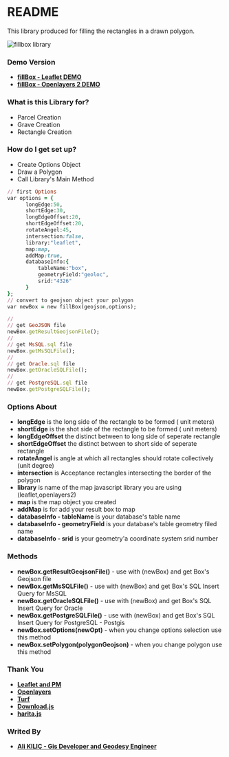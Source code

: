 # README #

This library produced for filling  the rectangles in a drawn polygon.

![fillbox library](http://www.alikilic.org/fillbox/img.png)

### Demo Version ###
* [**fillBox - Leaflet DEMO**](http://www.alikilic.org/fillbox/leaflet.html)
* [**fillBox - Openlayers 2 DEMO**](http://www.alikilic.org/fillbox/openlayers2.html)

### What is this Library for? ###

* Parcel Creation
* Grave Creation
* Rectangle Creation

### How do I get set up? ###

* Create Options Object
* Draw a Polygon
* Call Library's Main Method
```ruby
// first Options
var options = {
      longEdge:50,
      shortEdge:30,
      longEdgeOffset:20,
      shortEdgeOffset:20,
      rotateAngel:45,
      intersection:false,
      library:"leaflet",
      map:map,
      addMap:true,
      databaseInfo:{
          tableName:"box",
          geometryField:"geoloc",
          srid:"4326"
      }
};
// convert to geojson object your polygon
var newBox = new fillBox(geojson,options);

//
// get GeoJSON file
newBox.getResultGeojsonFile();
//
// get MsSQL.sql file
newBox.getMsSQLFile();
//
// get Oracle.sql file
newBox.getOracleSQLFile();
//
// get PostgreSQL.sql file
newBox.getPostgreSQLFile();
```

### Options About ###

* **longEdge** is the long side of the rectangle to be formed ( unit meters)
* **shortEdge** is the shot side of the rectangle to be formed ( unit meters)
* **longEdgeOffset** the distinct between to long side of seperate rectangle 
* **shortEdgeOffset** the distinct between to short side of seperate rectangle
* **rotateAngel** is angle at which all rectangles should rotate collectively (unit degree)
* **intersection** is Acceptance rectangles intersecting the border of the polygon
* **library** is name of the map javascript library you are using (leaflet,openlayers2)
* **map** is the map object you created
* **addMap** is for add your result box to map
* **databaseInfo - tableName** is your database's table name
* **databaseInfo - geometryField** is your database's table geometry filed name
* **databaseInfo - srid** is your geometry'a coordinate system srid number

### Methods ###
* **newBox.getResultGeojsonFile()** - use with (newBox) and get Box's Geojson file
* **newBox.getMsSQLFile()** - use with (newBox) and get Box's SQL Insert Query for MsSQL
* **newBox.getOracleSQLFile()** - use with (newBox) and get Box's SQL Insert Query for Oracle
* **newBox.getPostgreSQLFile()** - use with (newBox) and get Box's SQL Insert Query for PostgreSQL - Postgis
* **newBox.setOptions(newOpt)** - when you change options selection use this method
* **newBox.setPolygon(polygonGeojson)** - when you change polygon use this method

### Thank You ###

* [**Leaflet and PM**](http://leafletjs.com/)
* [**Openlayers**](http://openlayers.org/)
* [**Turf**](http://turfjs.org/)
* [**Download.js**](http://danml.com/download.html)
* [**harita.js**](http://www.alikilic.org/)

### Writed By ###
* [**Ali KILIÇ - Gis Developer and Geodesy Engineer**](http://admin.alikilic.org/)
